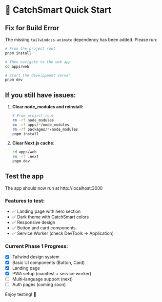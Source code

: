 # 🚀 CatchSmart Quick Start

## Fix for Build Error

The missing `tailwindcss-animate` dependency has been added. Please run:

```bash
# From the project root
pnpm install

# Then navigate to the web app
cd apps/web

# Start the development server
pnpm dev
```

## If you still have issues:

1. **Clear node_modules and reinstall:**
   ```bash
   # From project root
   rm -rf node_modules
   rm -rf apps/*/node_modules
   rm -rf packages/*/node_modules
   pnpm install
   ```

2. **Clear Next.js cache:**
   ```bash
   cd apps/web
   rm -rf .next
   pnpm dev
   ```

## Test the app

The app should now run at http://localhost:3000

### Features to test:
- ✅ Landing page with hero section
- ✅ Dark theme with CatchSmart colors
- ✅ Responsive design
- ✅ Button and card components
- ✅ Service Worker (check DevTools → Application)

### Current Phase 1 Progress:
- [x] Tailwind design system
- [x] Basic UI components (Button, Card)
- [x] Landing page
- [x] PWA setup (manifest + service worker)
- [ ] Multi-language support (next)
- [ ] Auth pages (coming soon)

Enjoy testing! 🎣
